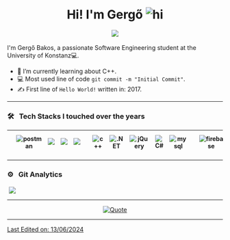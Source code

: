 <h1 align="center"> Hi! I'm Gergő <img src="https://user-images.githubusercontent.com/1303154/88677602-1635ba80-d120-11ea-84d8-d263ba5fc3c0.gif" width="28px" alt="hi"></h1>
<p align="center">
 <img src="https://readme-typing-svg.herokuapp.com/?lines=Welcome+to+my+GitHub+Profile!&center=true&width=360&height=30">
</p>
I'm Gergő Bakos, a passionate Software Engineering student at the University of Konstanz💻.

- :seedling: I’m currently learning about C++.
- :computer: Most used line of code `git commit -m "Initial Commit"`.
- ✍ First line of `Hello World!` written in: 2017.
<hr>

### 🛠 &nbsp; Tech Stacks I touched over the years

|<img src="https://raw.githubusercontent.com/devicons/devicon/master/icons/react/react-original-wordmark.svg" width=40> | <img src="https://www.vectorlogo.zone/logos/visualstudio_code/visualstudio_code-icon.svg" alt="postman" width="40"> | <img src="https://wiki.postgresql.org/images/9/9a/PostgreSQL_logo.3colors.540x557.png" width="40"> | <img src="https://seeklogo.com/images/M/mui-logo-56F171E991-seeklogo.com.png" width="40"> | <img src="https://www.vectorlogo.zone/logos/java/java-vertical.svg" width="40"> | <img src="https://raw.githubusercontent.com/devicons/devicon/master/icons/javascript/javascript-original.svg" width="40"> | <img src="https://raw.githubusercontent.com/coderjojo/coderjojo/master/img/cpp.png" alt="c++" width="40"> | <img src="https://upload.wikimedia.org/wikipedia/commons/7/7d/Microsoft_.NET_logo.svg" alt=".NET" width="40">  | <img src="https://avatars.githubusercontent.com/u/70142?s=200&v=4" alt="jQuery" width="40">  | <img src="https://cdn.worldvectorlogo.com/logos/c--4.svg" alt="C#" width="40"> | <img src="https://www.vectorlogo.zone/logos/mysql/mysql-ar21.svg" alt="mysql" width="40"> | <img src="https://raw.githubusercontent.com/devicons/devicon/master/icons/html5/html5-original-wordmark.svg" alt="html5" width="40"> | <img src="https://www.vectorlogo.zone/logos/firebase/firebase-icon.svg" alt="firebase" width="40"> | <img src="https://raw.githubusercontent.com/devicons/devicon/master/icons/css3/css3-original-wordmark.svg" alt="css3" width="45" height="45"/> |
|:-:|:-:|:-:|:-:|:-:|:-:|:-:|:-:|:-:|:-:|:-:|:-:|:-:|:-:|
<hr>

### ⚙️ &nbsp; Git Analytics
 
<p>&nbsp;<img align="center" src="https://github-readme-stats.vercel.app/api/top-langs/?username=Law1212&theme=dark&layout=compact" width="410" /></p>

------

<p align = "center">
	<a href="https://github.com/piyushsuthar/github-readme-quotes"> <img alt = "Quote" src="https://quotes-github-readme.vercel.app/api?type=horizontal&theme=tokyonight&animation=grow_out_in&quoteCategory=programming">
</p>

------

Last Edited on: 13/06/2024
